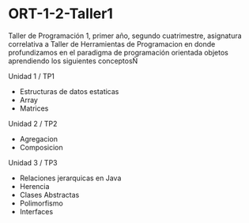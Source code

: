 # ORT-1-2-Taller1
Taller de Programación 1, primer año, segundo cuatrimestre, asignatura correlativa a Taller de Herramientas de Programacion en donde
profundizamos en el paradigma de programación orientada objetos aprendiendo los siguientes conceptosÑ

Unidad 1 / TP1
- Estructuras de datos estaticas
- Array
- Matrices

Unidad 2 / TP2
- Agregacion
- Composicion

Unidad 3 / TP3
- Relaciones jerarquicas en Java
- Herencia
- Clases Abstractas
- Polimorfismo
- Interfaces
